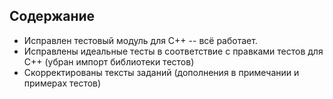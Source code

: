 ## **Содержание**
* Исправлен тестовый модуль для C++ -- всё работает.
* Исправлены идеальные тесты в соответствие с правками тестов для C++ (убран импорт библиотеки тестов)
* Скорректированы тексты заданий (дополнения в примечании и примерах тестов)